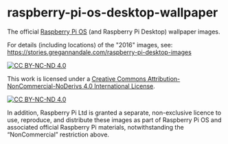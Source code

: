 # raspberry-pi-os-desktop-wallpaper

The official [Raspberry Pi OS](https://www.raspberrypi.com/software/operating-systems/) (and Raspberry Pi Desktop) wallpaper images.

For details (including locations) of the "2016" images, see: https://stories.gregannandale.com/raspberry-pi-desktop-images

[![CC BY-NC-ND 4.0][cc-by-nc-nd-shield]][cc-by-nc-nd]

This work is licensed under a
[Creative Commons Attribution-NonCommercial-NoDerivs 4.0 International License][cc-by-nc-nd].

[![CC BY-NC-ND 4.0][cc-by-nc-nd-image]][cc-by-nc-nd]

[cc-by-nc-nd]: http://creativecommons.org/licenses/by-nc-nd/4.0/
[cc-by-nc-nd-image]: https://licensebuttons.net/l/by-nc-nd/4.0/88x31.png
[cc-by-nc-nd-shield]: https://img.shields.io/badge/License-CC%20BY--NC--ND%204.0-lightgrey.svg

In addition, Raspberry Pi Ltd is granted a separate, non-exclusive licence to use, reproduce, and distribute these images as part of Raspberry Pi OS and associated official Raspberry Pi materials, notwithstanding the “NonCommercial” restriction above.
